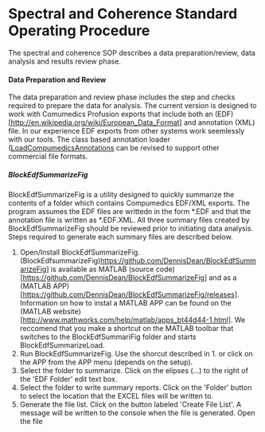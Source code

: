 Spectral and Coherence Standard Operating Procedure
===================================================

The spectral and coherence SOP describes a data preparation/review, data analysis and results review phase.

#### Data Preparation and Review
The data preparation and review phase includes the step and checks required to prepare the data for analysis.  The current version is designed to work with Comumedics Profusion exports that include both an (EDF)[http://en.wikipedia.org/wiki/European_Data_Format] and annotation (XML) file.  In our experience EDF exports from other systems work seemlessly with our tools.  The class based annotation loader ([LoadCompumedicsAnnotations](https://github.com/DennisDean/LoadCompumedicsAnnotationsClass/blob/master/README.md]) can be revised to support other commercial file formats.

##### BlockEdfSummarizeFig
BlockEdfSummarizeFig is a utility designed to quickly summarize the contents of a folder which contains Compumedics EDF/XML exports.  The program assumes the EDF files are writtedn in the form *.EDF and that the annotation file is written as *.EDF.XML. All three summary files created by BlockEdfSummarizeFig should be reviewed prior to initiating data analysis. Steps required to generate each summary files are described below.

1. Open/Install BlockEdfSummarizeFig. (BlockEdfsummarizeFig)https://github.com/DennisDean/BlockEdfSummarizeFig] is available as MATLAB (source code)[https://github.com/DennisDean/BlockEdfSummarizeFig] and as a (MATLAB APP)[https://github.com/DennisDean/BlockEdfSummarizeFig/releases]. Information on how to instal a MATLAB APP can be found on the (MATLAB website)[http://www.mathworks.com/help/matlab/apps_bt44d44-1.html]. We reccomend that you make a shortcut on the MATLAB toolbar that switches to the BlockEdfSummariFig folder and starts BlockEdfSummarizeLoad.
2. Run BlockEdfSummarizeFig. Use the shorcut described in 1. or click on the APP from the APP menu (depends on the setup).
3. Select the folder to summarize.  Click on the elipses (...) to the right of the 'EDF Folder' edit text box.
4. Select the folder to write summary reports. Click on the 'Folder' button to select the location that the EXCEL files will be written to.
5. Generate the file list.  Click on the button labeled 'Create File List'.  A message will be written to the console when the file is generated.  Open the file

